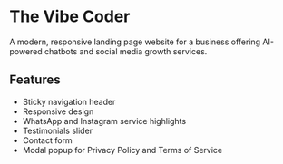 # The Vibe Coder

A modern, responsive landing page website for a business offering AI-powered chatbots and social media growth services.

## Features

- Sticky navigation header
- Responsive design
- WhatsApp and Instagram service highlights
- Testimonials slider
- Contact form
- Modal popup for Privacy Policy and Terms of Service
